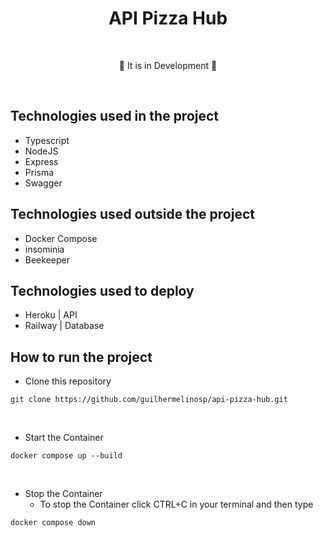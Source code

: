 # <div align="center"> API Pizza Hub </div>

</br>

<div align="center">
<p>🚧 It is in Development 🚧</p>
</div>

</br>

## Technologies used in the project

- Typescript
- NodeJS
- Express
- Prisma
- Swagger

## Technologies used outside the project

- Docker Compose
- insominia
- Beekeeper

## Technologies used to deploy

- Heroku | API
- Railway | Database

## How to run the project

- Clone this repository

```shell
git clone https://github.com/guilhermelinosp/api-pizza-hub.git
```

</br>

- Start the Container

```shell
docker compose up --build
```

</br>

- Stop the Container
  - To stop the Container click CTRL+C in your terminal and then type

```shell
docker compose down
```

